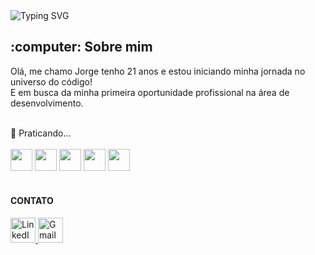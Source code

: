 <img src="https://readme-typing-svg.demolab.com?font=Fira+Code&weight=500&size=22&pause=1000&color=000000&center=true&vCenter=true&random=false&width=524&lines=Desenvolvedor+Front+End" alt="Typing SVG">

<h2> :computer: Sobre mim </h2>

<p> Olá, me chamo Jorge tenho 21 anos e estou iniciando minha jornada no universo do código!
  <br>
  E em busca da minha primeira oportunidade profissional na área de desenvolvimento.</p>
<br>
🔧 Praticando...
<br>
<br>
   <div>
<img width="35px" src="https://cdn.jsdelivr.net/gh/devicons/devicon@latest/icons/html5/html5-original.svg">
<img width="35px" src="https://cdn.jsdelivr.net/gh/devicons/devicon@latest/icons/css3/css3-original.svg">
<img width="35px" src="https://cdn.jsdelivr.net/gh/devicons/devicon@latest/icons/javascript/javascript-original.svg">
<img width="35px" src="https://cdn.jsdelivr.net/gh/devicons/devicon@latest/icons/git/git-original.svg">
<img width="35px" src="https://upload.wikimedia.org/wikipedia/commons/thumb/a/a7/React-icon.svg/2300px-React-icon.svg.png">
</div>
<br>
<h4>CONTATO</h4>
<a href="https://www.linkedin.com/in/jorge-reis-dos-santos/" target="_blank">
  <img src="https://img.icons8.com/color/48/000000/linkedin.png" alt="LinkedIn" height="40">
</a>

<a href="mailto:reisjorge2004@gmail.com">
  <img src="https://img.icons8.com/color/48/000000/gmail.png" alt="Gmail" height="40">
</a>
